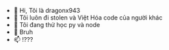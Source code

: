 - 👋 Hi, Tôi là dragonx943
- 👀 Tôi luôn đi stolen và Việt Hóa code của người khác
- 🌱 Tôi đang thử học py và node
- 💞️ Bruh
- 📫 !???

<!---
dragonx943/dragonx943 is a ✨ special ✨ repository because its `README.md` (this file) appears on your GitHub profile.
You can click the Preview link to take a look at your changes.
--->
